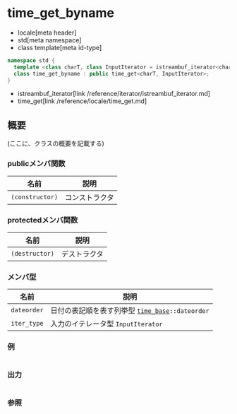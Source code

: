 # time_get_byname
* locale[meta header]
* std[meta namespace]
* class template[meta id-type]

```cpp
namespace std {
  template <class charT, class InputIterator = istreambuf_iterator<charT> >
  class time_get_byname : public time_get<charT, InputIterator>;
}
```
* istreambuf_iterator[link /reference/iterator/istreambuf_iterator.md]
* time_get[link /reference/locale/time_get.md]

## 概要
(ここに、クラスの概要を記載する)

### publicメンバ関数

| 名前 | 説明 |
|----------------------------|-----------------------|
| `(constructor)` | コンストラクタ |

### protectedメンバ関数

| 名前 | 説明 |
|---------------------------|--------------------|
| `(destructor)` | デストラクタ |

### メンバ型

| 名前 | 説明 |
|------------------------|--------------------------------------------------------------------------------------------------------------------------------------------------------|
| `dateorder` | 日付の表記順を表す列挙型 [`time_base`](/reference/locale/time_base.md)`::dateorder` |
| `iter_type` | 入力のイテレータ型 `InputIterator` |

### 例
```cpp
```

### 出力
```
```

### 参照
